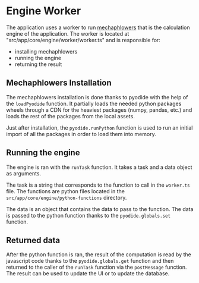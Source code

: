 # Engine Worker

The application uses a worker to run [mechaphlowers](https://github.com/phlowers/mechaphlowers) that is the calculation engine of the application. The worker is located at "src/app/core/engine/worker/worker.ts" and is responsible for:

- installing mechaphlowers
- running the engine
- returning the result

## Mechaphlowers Installation

The mechaphlowers installation is done thanks to pyodide with the help of the `loadPyodide` function. It partially loads the needed python packages wheels through a CDN for the heaviest packages (numpy, pandas, etc.) and loads the rest of the packages from the local assets.

Just after installation, the `pyodide.runPython` function is used to run an initial import of all the packages in order to load them into memory.

## Running the engine

The engine is ran with the `runTask` function. It takes a task and a data object as arguments.

The task is a string that corresponds to the function to call in the `worker.ts` file. The functions are python files located in the `src/app/core/engine/python-functions` directory.

The data is an object that contains the data to pass to the function. The data is passed to the python function thanks to the `pyodide.globals.set` function.

## Returned data

After the python function is ran, the result of the computation is read by the javascript code thanks to the `pyodide.globals.get` function and then returned to the caller of the `runTask` function via the `postMessage` function. The result can be used to update the UI or to update the database.


